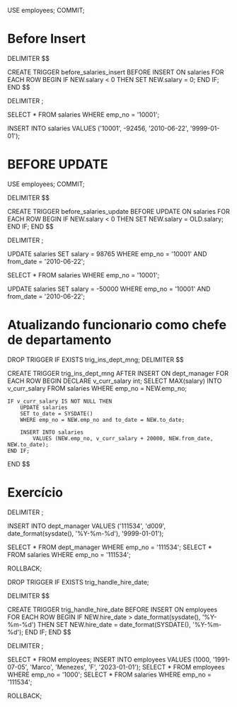 USE employees;
COMMIT;

# Before Insert

DELIMITER $$

CREATE TRIGGER before_salaries_insert
BEFORE INSERT ON salaries
FOR EACH ROW
	BEGIN
		IF NEW.salary < 0 THEN
			SET NEW.salary = 0;
		END IF;
	END $$
    
DELIMITER ;

SELECT * 
	FROM salaries 
    WHERE emp_no = '10001';
    
INSERT INTO salaries VALUES ('10001', -92456, '2010-06-22', '9999-01-01');


# BEFORE UPDATE

USE employees;
COMMIT;


DELIMITER $$

CREATE TRIGGER before_salaries_update
BEFORE UPDATE ON salaries
FOR EACH ROW
	BEGIN
		IF NEW.salary < 0 THEN
			SET NEW.salary = OLD.salary;
		END IF;
	END $$
    
DELIMITER ;

UPDATE salaries
	SET salary = 98765
	WHERE emp_no = '10001' AND from_date = '2010-06-22';
        
SELECT * FROM salaries WHERE emp_no = '10001';

UPDATE salaries
	SET salary = -50000
	WHERE emp_no = '10001' AND from_date = '2010-06-22';





# Atualizando funcionario como chefe de departamento

DROP TRIGGER IF EXISTS trig_ins_dept_mng;
DELIMITER $$


CREATE TRIGGER trig_ins_dept_mng
AFTER INSERT ON dept_manager
FOR EACH ROW
BEGIN
	DECLARE v_curr_salary int;
SELECT MAX(salary) INTO v_curr_salary
FROM salaries WHERE emp_no = NEW.emp_no;

	IF v_curr_salary IS NOT NULL THEN
		UPDATE salaries
        SET to_date = SYSDATE()
        WHERE emp_no = NEW.emp_no and to_date = NEW.to_date;
        
        INSERT INTO salaries
			VALUES (NEW.emp_no, v_curr_salary + 20000, NEW.from_date, NEW.to_date);
	END IF;
END $$


# Exercício
    
DELIMITER ;

INSERT INTO dept_manager VALUES ('111534', 'd009', date_format(sysdate(), '%Y-%m-%d'), '9999-01-01');

SELECT * FROM dept_manager WHERE emp_no = '111534';
SELECT * FROM salaries WHERE emp_no = '111534';

ROLLBACK;


DROP TRIGGER IF EXISTS trig_handle_hire_date;

DELIMITER $$

CREATE TRIGGER trig_handle_hire_date
BEFORE INSERT ON employees
FOR EACH ROW
BEGIN
	IF NEW.hire_date > date_format(sysdate(), '%Y-%m-%d') THEN
        SET NEW.hire_date = date_format(SYSDATE(), '%Y-%m-%d');
	END IF;
END $$

DELIMITER ;

SELECT * FROM employees;
INSERT INTO employees VALUES (1000, '1991-07-05', 'Marco', 'Menezes', 'F', '2023-01-01');
SELECT * FROM employees WHERE emp_no = '1000';
SELECT * FROM salaries WHERE emp_no = '111534';

ROLLBACK;
